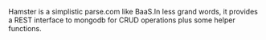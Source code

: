 Hamster is a simplistic parse.com like BaaS.In less grand words, it provides a REST interface to mongodb for CRUD operations plus some helper functions.